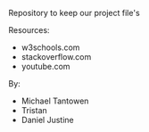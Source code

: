 Repository to keep our project file's

Resources:
- w3schools.com
- stackoverflow.com
- youtube.com

By:
- Michael Tantowen
- Tristan
- Daniel Justine